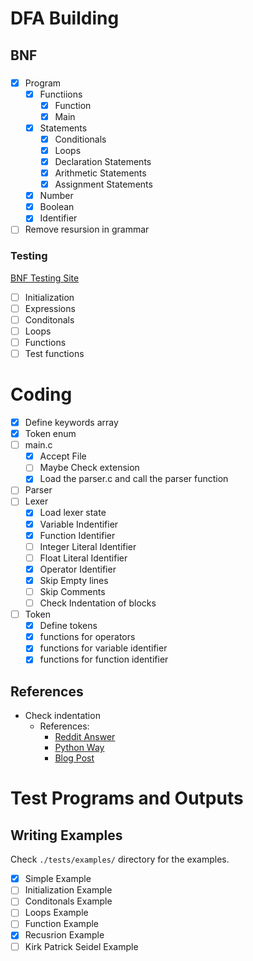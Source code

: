 # DFA Building
## BNF
### 
- [x] Program
	- [x] Functiions
		- [x] Function
		- [x] Main
	- [x] Statements
		- [x] Conditionals
		- [x] Loops
		- [x] Declaration Statements
		- [x] Arithmetic Statements
		- [x] Assignment Statements
	- [x] Number
	- [x] Boolean
	- [x] Identifier
- [ ] Remove resursion in grammar

### Testing
[BNF Testing Site](https://mdkrajnak.github.io/ebnftest/)

- [ ] Initialization
- [ ] Expressions
- [ ] Conditonals
- [ ] Loops
- [ ] Functions
- [ ] Test functions

# Coding
- [x] Define keywords array
- [x] Token enum
- [ ] main.c
	- [x] Accept File
	- [ ] Maybe Check extension
	- [x] Load the parser.c and call the parser function
- [ ] Parser
- [ ] Lexer
	- [x] Load lexer state
	- [x] Variable Indentifier
	- [x] Function Identifier
	- [ ] Integer Literal Identifier
	- [ ] Float Literal Identifier
	- [x] Operator Identifier
	- [x] Skip Empty lines
	- [ ] Skip Comments
	- [ ] Check Indentation of blocks
- [ ] Token
	- [x] Define tokens
	- [x] functions for operators
	- [x] functions for variable identifier
	- [x] functions for function identifier

## References
- Check indentation
	- References:
		- [Reddit Answer](https://www.reddit.com/r/ProgrammingLanguages/comments/7gvdje/any_advice_on_how_to_implement_the_pythonindent/)
		- [Python Way](https://docs.python.org/3/reference/lexical_analysis.html#lexical-analysis)
		- [Blog Post](https://jayconrod.com/posts/101/how-python-parses-white-space)

# Test Programs and Outputs
## Writing Examples
Check `./tests/examples/` directory for the examples.

- [x] Simple Example
- [ ] Initialization Example
- [ ] Conditonals Example
- [ ] Loops Example
- [ ] Function Example
- [x] Recusrion Example
- [ ] Kirk Patrick Seidel Example